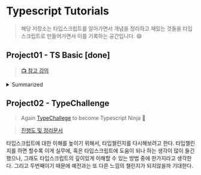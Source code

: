 # Typescript Tutorials

> 해당 저장소는 타입스크립트를 알아가면서 개념을 정리하고 재밌는 것들을 타입스크립트로 만들어가면서 이를 기록하는 공간입니다. 😄

## Project01 - TS Basic [done]

> [📺 참고 강의](https://www.inflearn.com/course/%ED%83%80%EC%9E%85%EC%8A%A4%ED%81%AC%EB%A6%BD%ED%8A%B8-%EC%9E%85%EB%AC%B8)

<details>
<summary>Summarized</summary>

- [Intro : About Typescript](./project01/docs/intro.md)

- [About JS Doc](./project01/docs/js-doc.md)

- [Configure Typescript Dev Environment](./project01/docs/ts-config.md)

- [Type Alias](./project01//docs/type-alias.md)

- [Union type & Intersection type](./project01//docs/unions-intersection.md)

- [Enum](./project01//docs/enum.md)

- [Generic](./project01//docs/generic.md)

- [Type Inference](./project01/notes/type-inference.ts)

- [Type Inference](./project01/notes/type-inference.ts)

- [Type Assertion](./project01/notes/type-assertion.ts)

- [Type Guard](./project01/notes/type-guard.ts)

- [Type Compatibility](./project01/notes/type-compatibility.ts)

</details>

## Project02 - TypeChallenge

> Again [TypeChallege](https://github.com/type-challenges/type-challenges) to become Typescript Ninja 🥷

> [진행도 및 정리문서](project02/docs/Progress.md)

타입스크립트에 대한 이해를 높이기 위해서, 타입챌린지를 다시해보려고 한다. 타입챌린지를 하면 할수록 이게 실무에, 혹은 타입스크립트에 도움이 되나 하는 생각이 많이 들긴했으나, 그래도 타입스크립트의 깊이있게 이해할 수 있는 방법 중에 한가지라고 생각한다. 그리고 두번째이기 때문에 예전과는 또 다른 느낌의 챌린지가 되지않을까 기대한다.
